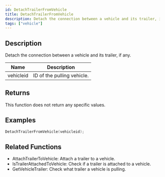 ```yaml
---
id: DetachTrailerFromVehicle
title: DetachTrailerFromVehicle
description: Detach the connection between a vehicle and its trailer, if any.
tags: ["vehicle"]
---
```


<TagLinks />

## Description

Detach the connection between a vehicle and its trailer, if any.

| Name      | Description                |
| --------- | -------------------------- |
| vehicleid | ID of the pulling vehicle. |

## Returns

This function does not return any specific values.

## Examples

```c
DetachTrailerFromVehicle(vehicleid);
```

## Related Functions

- AttachTrailerToVehicle: Attach a trailer to a vehicle.
- IsTrailerAttachedToVehicle: Check if a trailer is attached to a vehicle.
- GetVehicleTrailer: Check what trailer a vehicle is pulling.
